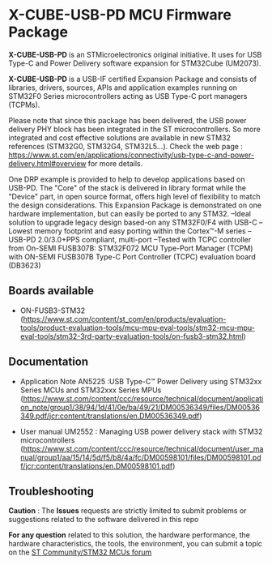 # X-CUBE-USB-PD MCU Firmware Package

**X-CUBE-USB-PD** is an STMicroelectronics original initiative. It uses for USB Type-C and Power Delivery software expansion for STM32Cube (UM2073).

**X-CUBE-USB-PD** is a USB-IF certified Expansion Package and consists of libraries, drivers, sources, APIs and application examples running on STM32F0 Series microcontrollers acting as USB Type-C port managers (TCPMs).

Please note that since this package has been delivered, the USB power delivery PHY block has been integrated in the ST microcontrollers.
So more integrated and cost effective solutions are available in new STM32 references (STM32G0, STM32G4, STM32L5...).
Check the web page : https://www.st.com/en/applications/connectivity/usb-type-c-and-power-delivery.html#overview for more details.

One DRP example is provided to help to develop applications based on USB-PD.
The "Core" of the stack is delivered in library format while the "Device" part, in open source format, offers high level of flexibility to match the design considerations.
This Expansion Package is demonstrated on one hardware implementation, but can easily be ported to any STM32.
–Ideal solution to upgrade legacy design based-on any STM32F0/F4 with USB-C
–Lowest memory footprint and easy porting within the Cortex™-M series
–USB-PD 2.0/3.0+PPS compliant, multi-port
–Tested with TCPC controller from On-SEMI FUSB307B: STM32F072 MCU Type-Port Manager (TCPM) with ON-SEMI FUSB307B Type-C Port Controller (TCPC) evaluation board (DB3623)
   
## Boards available
  * ON-FUSB3-STM32 (https://www.st.com/content/st_com/en/products/evaluation-tools/product-evaluation-tools/mcu-mpu-eval-tools/stm32-mcu-mpu-eval-tools/stm32-3rd-party-evaluation-tools/on-fusb3-stm32.html)

## Documentation
 * Application Note AN5225 :USB Type-C™ Power Delivery using STM32xx Series MCUs and STM32xxx
Series MPUs (https://www.st.com/content/ccc/resource/technical/document/application_note/group1/38/94/1d/41/0e/ba/49/21/DM00536349/files/DM00536349.pdf/jcr:content/translations/en.DM00536349.pdf)
 
 * User manual UM2552 : Managing USB power delivery stack with STM32 microcontrollers (https://www.st.com/content/ccc/resource/technical/document/user_manual/group1/aa/15/14/5d/f5/b8/4a/fc/DM00598101/files/DM00598101.pdf/jcr:content/translations/en.DM00598101.pdf)

## Troubleshooting

**Caution** : The **Issues** requests are strictly limited to submit problems or suggestions related to the software delivered in this repo 

**For any question** related to this solution, the hardware performance, the hardware characteristics, the tools, the environment, you can submit a topic on the [ST Community/STM32 MCUs forum](https://community.st.com/s/group/0F90X000000AXsASAW/stm32-mcus)
